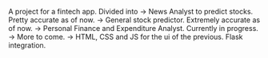 A project for a fintech app.
Divided into
-> News Analyst to predict stocks. Pretty accurate as of now.
-> General stock predictor. Extremely accurate as of now.
-> Personal Finance and Expenditure Analyst. Currently in progress.
-> More to come.
-> HTML, CSS and JS for the ui of the previous. Flask integration.
